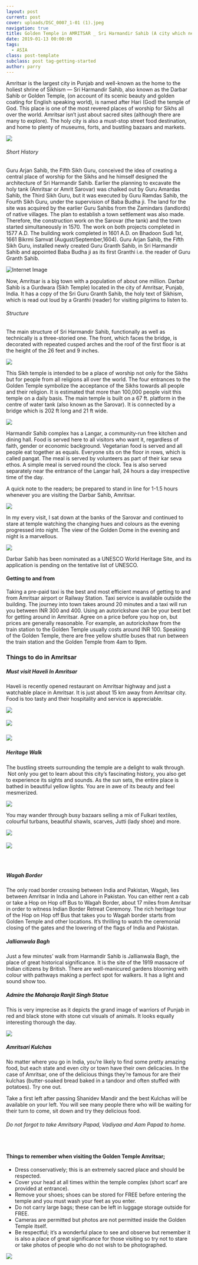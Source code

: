 ```yaml
---
layout: post
current: post
cover: uploads/DSC_0007_1-01 (1).jpeg
navigation: true
title: Golden Temple in AMRITSAR _ Sri Harmandir Sahib (A city which never sleeps)
date: 2019-01-13 00:00:00
tags:
  - ASIA
class: post-template
subclass: post tag-getting-started
author: parry
---
```


Amritsar is the largest city in Punjab and well-known as the home to the holiest shrine of Sikhism — Sri Harmandir Sahib, also known as the Darbar Sahib or Golden Temple, (on account of its scenic beauty and golden coating for English speaking world), is named after Hari (God) the temple of God. This place is one of the most revered places of worship for Sikhs all over the world. Amritsar isn’t just about sacred sites (although there are many to explore). The holy city is also a must-stop street food destination, and home to plenty of museums, forts, and bustling bazaars and markets.

![](/uploads/dsc-0725-1.jpeg)

###### Short History

Guru Arjan Sahib, the Fifth Sikh Guru, conceived the idea of creating a central place of worship for the Sikhs and he himself designed the architecture of Sri Harmandir Sahib. Earlier the planning to excavate the holy tank (Amritsar or Amrit Sarovar) was chalked out by Guru Amardas Sahib, the Third Sikh Guru, but it was executed by Guru Ramdas Sahib, the Fourth Sikh Guru, under the supervision of Baba Budha ji. The land for the site was acquired by the earlier Guru Sahibs from the Zamindars (landlords) of native villages. The plan to establish a town settlement was also made. Therefore, the construction work on the Sarovar (the tank) and the town started simultaneously in 1570. The work on both projects completed in 1577 A.D. The building work completed in 1601 A.D. on Bhadoon Sudi 1st, 1661 Bikrmi Samvat (August/September,1604). Guru Arjan Sahib, the Fifth Sikh Guru, installed newly created Guru Granth Sahib, in Sri Harmandir Sahib and appointed Baba Budha ji as its first Granthi i.e. the reader of Guru Granth Sahib.

![Internet Image](/uploads/old-3.jpg)

Now, Amritsar is a big town with a population of about one million. Darbar Sahib is a Gurdwara (Sikh Temple) located in the city of Amritsar, Punjab, India. It has a copy of the Sri Guru Granth Sahib, the holy text of Sikhism, which is read out loud by a Granthi (reader) for visiting pilgrims to listen to.

###### Structure

The main structure of Sri Harmandir Sahib, functionally as well as technically is a three-storied one. The front, which faces the bridge, is decorated with repeated cusped arches and the roof of the first floor is at the height of the 26 feet and 9 inches.

![](/uploads/dsc-0729-1.jpeg)

This Sikh temple is intended to be a place of worship not only for the Sikhs but for people from all religions all over the world. The four entrances to the Golden Temple symbolize the acceptance of the Sikhs towards all people and their religion. It is estimated that more than 100,000 people visit this temple on a daily basis. The main temple is built on a 67 ft. platform in the centre of water tank (also known as the Sarovar). It is connected by a bridge which is 202 ft long and 21 ft wide.&nbsp;

![](/uploads/dsc-0742-1.jpeg)

Harmandir Sahib complex has a Langar, a community-run free kitchen and dining hall. Food is served here to all visitors who want it, regardless of faith, gender or economic background. Vegetarian food is served and all people eat together as equals. Everyone sits on the floor in rows, which is called pangat. The meal is served by volunteers as part of their kar seva ethos. A simple meal is served round the clock. Tea is also served separately near the entrance of the Langar hall, 24 hours a day irrespective time of the day.

A quick note to the readers; be prepared to stand in line for 1-1.5 hours whenever you are visiting the Darbar Sahib, Amritsar.

![](/uploads/dsc-0743-1.jpeg)

In my every visit, I sat down at the banks of the Sarovar and continued to stare at temple watching the changing hues and colours as the evening progressed into night. The view of the Golden Dome in the evening and night is a marvellous.

![](/uploads/dsc-0150-1.jpeg)

Darbar Sahib has been nominated as a UNESCO World Heritage Site, and its application is pending on the tentative list of UNESCO.

#### Getting to and from

Taking a pre-paid taxi is the best and most efficient means of getting to and from Amritsar airport or Railway Station. Taxi service is available outside the building. The journey into town takes around 20 minutes and a taxi will run you between INR 300 and 400. Using an autorickshaw can be your best bet for getting around in Amritsar. Agree on a price before you hop on, but prices are generally reasonable. For example, an autorickshaw from the train station to the Golden Temple usually costs around INR 100. Speaking of the Golden Temple, there are free yellow shuttle buses that run between the train station and the Golden Temple from 4am to 9pm.

### Things to do in Amritsar

##### Must visit Haveli In Amritsar

Haveli is recently opened restaurant on Amritsar highway and just a watchable place in Amritsar. It is just about 15 km away from Amritsar city. Food is too tasty and their hospitality and service is appreciable.

![](/uploads/dsc-0824-1.jpeg)

##### ![](/uploads/20181209-032558.jpg)

##### ![](/uploads/dsc-0927-1.jpeg)

##### Heritage Walk

The bustling streets surrounding the temple are a delight to walk through. &nbsp;Not only you get to learn about this city’s fascinating history, you also get to experience its sights and sounds. As the sun sets, the entire place is bathed in beautiful yellow lights. You are in awe of its beauty and feel mesmerized.

![](/uploads/dsc-0108-1.jpeg)

You may wander through busy bazaars selling a mix of Fulkari textiles, colourful turbans, beautiful shawls, scarves, Jutti (lady shoe) and more.

![](/uploads/dsc-0748-1.jpeg)

##### ![](/uploads/20181203-204649-1.jpeg)

##### &nbsp;

##### Wagah Border

The only road border crossing between India and Pakistan, Wagah, lies between Amritsar in India and Lahore in Pakistan. You can either rent a cab or take a Hop on Hop off Bus to Wagah Border, about 17 miles from Amritsar in order to witness Indian Border Retreat Ceremony. The rich heritage tour of the Hop on Hop off Bus that takes you to Wagah border starts from Golden Temple and other locations. It’s thrilling to watch the ceremonial closing of the gates and the lowering of the flags of India and Pakistan.&nbsp;

##### Jallianwala Bagh

Just a few minutes’ walk from Harmandir Sahib is Jallianwala Bagh, the place of great historical significance. It is the site of the 1919 massacre of Indian citizens by British. There are well-manicured gardens blooming with colour with pathways making a perfect spot for walkers. It has a light and sound show too.&nbsp;

##### Admire the Maharaja Ranjit Singh Statue

This is very imprecise as it depicts the grand image of warriors of Punjab in red and black stone with stone cut visuals of animals. It looks equally interesting thorough the day.

![](/uploads/dsc-0133-3.jpeg)

##### Amritsari Kulchas

No matter where you go in India, you’re likely to find some pretty amazing food, but each state and even city or town have their own delicacies. In the case of Amritsar, one of the delicious things they’re famous for are their kulchas (butter-soaked bread baked in a tandoor and often stuffed with potatoes). Try one out.&nbsp;

Take a first left after passing Shanidev Mandir and the best Kulchas will be available on your left. You will see many people there who will be waiting for their turn to come, sit down and try they delicious food.&nbsp;

###### Do not forgot to take Amritsary Papad, Vadiyaa and Aam Papad to home.&nbsp;

&nbsp;

#### Things to remember when visiting the Golden Temple Amritsar;

* Dress conservatively; this is an extremely sacred place and should be respected.
* Cover your head at all times within the temple complex (short scarf are provided at entrance).
* Remove your shoes; shoes can be stored for FREE before entering the temple and you must wash your feet as you enter.
* Do not carry large bags; these can be left in luggage storage outside for FREE.
* Cameras are permitted but photos are not permitted inside the Golden Temple itself.
* Be respectful; it’s a wonderful place to see and observe but remember it is also a place of great significance for those visiting so try not to stare or take photos of people who do not wish to be photographed.

![](/uploads/dsc-0157-2.jpeg)

&nbsp;

&nbsp;